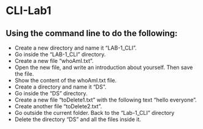 # CLI-Lab1

## Using the command line to do the following:

- Create a new directory and name it “LAB-1_CLI”.
- Go inside the “LAB-1_CLI” directory.
- Create a new file “whoAmI.txt”.
- Open the new file, and write an introduction about yourself. Then save the file.
- Show the content of the whoAmI.txt file.
- Create a directory and name it “DS”.
- Go inside the “DS” directory.
- Create a new file “toDelete1.txt” with the following text “hello everyone”.
- Create another file “toDelete2.txt”.
- Go outside the current folder. Back to the “Lab-1_CLI” directory
- Delete the directory “DS” and all the files inside it.
